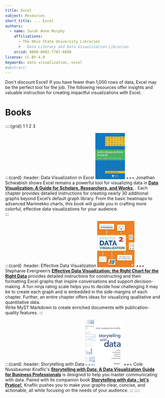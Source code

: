 ```yaml
---
title: Excel
subject: Resources
short_title: ... Excel
authors:
  - name: Sarah Anne Murphy
    affiliations:
      - The Ohio State University Libraries
      # - Data Literacy and Data Visualization Librarian
    orcid: 0000-0002-7787-6890
license: CC-BY-4.0
keywords: data visualization, excel
#abstract: 
---
```


Don't discount Excel! If you have fewer than 1,000 rows of data, Excel may be the perfect tool for the job. The following resources offer insights and valuable instruction for creating impactful visualizations with Excel.

# Books

::::{grid} 1 1 2 3

:::{card}
:header: Data Visualization in Excel
![](images/cover_schwabish_excel.png "Decorative book cover") 
+++
Jonathan Schwabish shows Excel remains a powerful tool for visualizing data in __[Data Visualization: A Guide for Scholars, Researchers, and Wonks](https://library.ohio-state.edu/record=b10753110~S7)__, . Each chapter provides detailed instructions for creating nearly 30 additional graphs beyond Excel’s default graph library. From the basic heatmaps to advanced Marimekko charts, this book will guide you in crafting more colorful, effective data visualizations for your audience.  
:::

:::{card}
:header: Effective Data Visualization
![](images/cover_evergreen.png "Decorative book cover")
+++
Stephanie Evergreen’s __[Effective Data Visualization: the Right Chart for the Right Data](https://library.ohio-state.edu/record=b10327021~S7)__ provides detailed instructions for constructing and then formatting Excel graphs that inspire conversations and support decision-making. A fun ninja rating scale helps you to decide how challenging it may be to create each graph and is embedded in the side-margins of each chapter. Further, an entire chapter offers ideas for visualizing qualitative and quantitative data.  
Write MyST Markdown to create enriched documents with publication-quality features.
:::

:::{card}
:header: Storytelling with Data
![](images/cover_knaflic.png "Decorative book cover")
+++
Cole Nussbaumer Knaflic's __[Storytelling with Data: A Data Visualization Guide for Business Professionals](https://library.ohio-state.edu/record=b7927102~S7)__ is designed to help you master communicating with data. Paired with its companion book __[Storytelling with data : let's Pratice!](https://library.ohio-state.edu/record=b8828605~S7)__, Knaflic pushes you to make your graphs clear, concise, and actionable, all while focusing on the needs of your audience.
:::
::::

